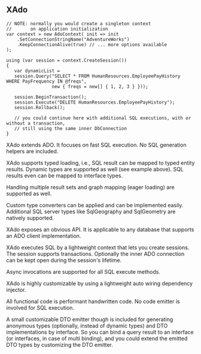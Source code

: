 ## XAdo ###

	// NOTE: normally you would create a singleton context
	//       on application initialization
	var context = new AdoContext( init => init
	    .SetConnectionStringName("AdventureWorks")
	    .KeepConnectionAlive(true) // ... more options available
	); 

	using (var session = context.CreateSession())
	{
       var dynamicList = 
	   session.Query("SELECT * FROM HumanResources.EmployeePayHistory WHERE PayFrequency IN @freqs",
                     new { freqs = new[] { 1, 2, 3 } }));

	   session.BeginTransaction();
	   session.Execute("DELETE HumanResources.EmployeePayHistory");
	   session.Rollback();

	   // you could continue here with additional SQL executions, with or without a transaction, 
	   // still using the same inner DbConnection
	}
    
XAdo extends ADO. It focuses on fast SQL execution. No SQL generation helpers are included. 

XAdo supports typed loading, i.e., SQL result can be mapped to typed entity results. Dynamic types
are supported as well (see example above). SQL results even can be mapped to interface types.

Handling multiple result sets and graph mapping (eager loading) are supported as well.

Custom type converters can be applied and can be implemented easily. Additional SQL server types like SqlGeography
and SqlGeometry are natively supported.

XAdo exposes an obvious API. It is applicable to any database that supports an ADO client implementation.

XAdo executes SQL by a lightweight context that lets you create sessions. The session supports transactions. 
Optionally the inner ADO connection can be kept open during the session's lifetime.

Async invocations are supported for all SQL execute methods.

XAdo is highly customizable by using a lightweight auto wiring dependency injector. 

All functional code is performant handwritten code. No code emitter is involved for SQL execution. 

A small customizable DTO emitter though is included for generating anonymous types (optionally, instead of dynamic types) 
and DTO implementations by interface. So you can bind a query result to an interface (or interfaces, in case of multi binding),
and you could extend the emitted DTO types by customizing the DTO emitter.


